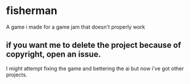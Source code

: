 # fisherman
A game i made for a game jam that doesn't properly work
## if you want me to delete the project because of copyright, open an issue.
I might attempt fixing the game and bettering the ai but now i've got other projects.
